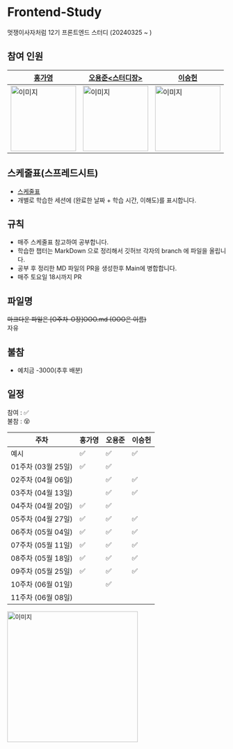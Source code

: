 # Frontend-Study
멋쟁이사자처럼 12기 프론트엔드 스터디 (20240325 ~ )
                
## 참여 인원 
| [홍가영](https://github.com/kaouo) | [오용준<스터디장>](https://github.com/55yong) | [이승헌](https://github.com/12seungheon) |
|----|----|----|
| <img src="https://avatars.githubusercontent.com/u/144293040?v=4" alt="이미지" width="150" height="150"> | <img src="https://avatars.githubusercontent.com/u/132319467?v=4" alt="이미지" width="150" height="150"> | <img src="https://avatars.githubusercontent.com/u/164005659?v=4" alt="이미지" width="150" height="150"> |

## 스케줄표(스프레드시트)
- [스케줄표](https://docs.google.com/spreadsheets/d/1XuaLa4wmp7Enq5g93WkmWvLEb5FaILLZ05e7wOrMrSs/edit#gid=0)
- 개별로 학습한 세션에 (완료한 날짜 + 학습 시간, 이해도)를 표시합니다.

## 규칙
- 매주 스케줄표 참고하여 공부합니다.
- 학습한 챕터는 MarkDown 으로 정리해서 깃허브 각자의 branch 에 파일을 올립니다.
- 공부 후 정리한 MD 파일의 PR을 생성한후 Main에 병합합니다.
- 매주 토요일 18시까지 PR

## 파일명
~~마크다운 파일은 [O주차-O장]OOO.md (OOO은 이름)~~   
자유

## 불참
- 예치금 -3000(추후 배분)

## 일정

참여 : ✅  
불참 : 😵  

| 주차           | 홍가영 | 오용준 | 이승헌 |
|------------------|-|-|-|
| 예시              |✅|✅|✅|
| 01주차 (03월 25일) |✅|✅|| 
| 02주차 (04월 06일) ||✅|✅|  
| 03주차 (04월 13일) ||✅|✅|
| 04주차 (04월 20일) |✅|✅||
| 05주차 (04월 27일) |✅|✅|✅|
| 06주차 (05월 04일) |✅|✅|✅|
| 07주차 (05월 11일) |✅|✅|✅|
| 08주차 (05월 18일) |✅|✅|✅|
| 09주차 (05월 25일) |✅|✅|✅|
| 10주차 (06월 01일) ||✅||
| 11주차 (06월 08일) ||||

<img src="goodsay.png" alt="이미지" width="300" height="300" />
